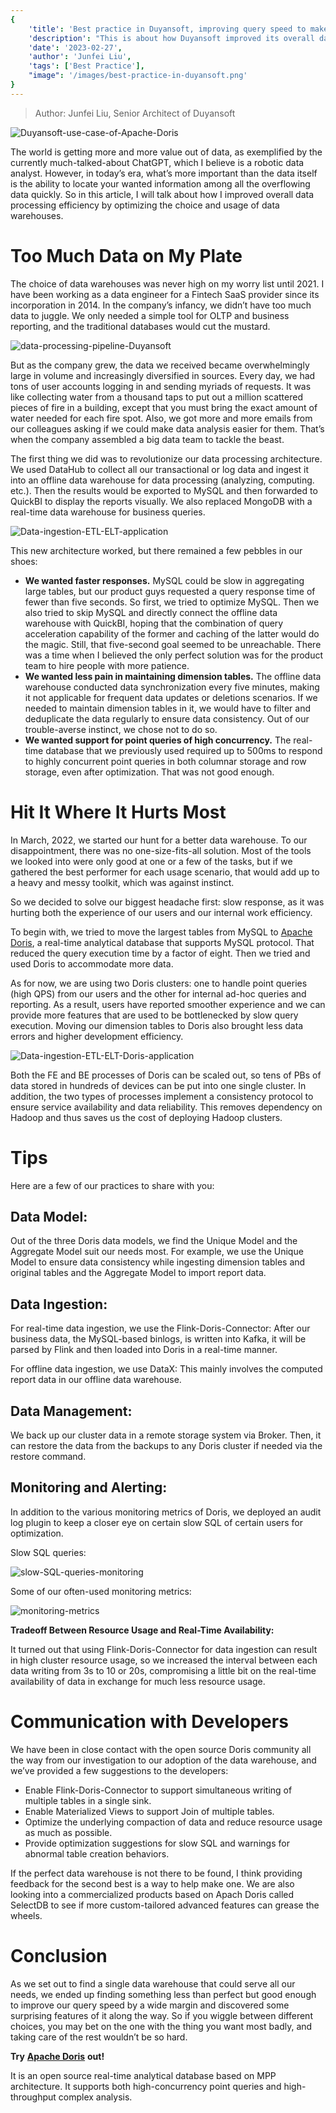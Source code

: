 ```yaml
---
{
    'title': 'Best practice in Duyansoft, improving query speed to make the most out of your data',
    'description': "This is about how Duyansoft improved its overall data processing efficiency by optimizing the choice and usage of data warehouses.",
    'date': '2023-02-27',
    'author': 'Junfei Liu',
    'tags': ['Best Practice'],
    "image": '/images/best-practice-in-duyansoft.png'
}
---
```


<!-- 
Licensed to the Apache Software Foundation (ASF) under one
or more contributor license agreements.  See the NOTICE file
distributed with this work for additional information
regarding copyright ownership.  The ASF licenses this file
to you under the Apache License, Version 2.0 (the
"License"); you may not use this file except in compliance
with the License.  You may obtain a copy of the License at

  http://www.apache.org/licenses/LICENSE-2.0

Unless required by applicable law or agreed to in writing,
software distributed under the License is distributed on an
"AS IS" BASIS, WITHOUT WARRANTIES OR CONDITIONS OF ANY
KIND, either express or implied.  See the License for the
specific language governing permissions and limitations
under the License.
-->

> Author: Junfei Liu, Senior Architect of Duyansoft

![Duyansoft-use-case-of-Apache-Doris](/images/Duyansoft/Duyansoft.png)

The world is getting more and more value out of data, as exemplified by the currently much-talked-about ChatGPT, which I believe is a robotic data analyst. However, in today’s era, what’s more important than the data itself is the ability to locate your wanted information among all the overflowing data quickly. So in this article, I will talk about how I improved overall data processing efficiency by optimizing the choice and usage of data warehouses.

# Too Much Data on My Plate

The choice of data warehouses was never high on my worry list until 2021. I have been working as a data engineer for a Fintech SaaS provider since its incorporation in 2014. In the company’s infancy, we didn’t have too much data to juggle. We only needed a simple tool for OLTP and business reporting, and the traditional databases would cut the mustard.

![data-processing-pipeline-Duyansoft](/images/Duyansoft/Duyan_1.png)

But as the company grew, the data we received became overwhelmingly large in volume and increasingly diversified in sources. Every day, we had tons of user accounts logging in and sending myriads of requests. It was like collecting water from a thousand taps to put out a million scattered pieces of fire in a building, except that you must bring the exact amount of water needed for each fire spot. Also, we got more and more emails from our colleagues asking if we could make data analysis easier for them. That’s when the company assembled a big data team to tackle the beast.

The first thing we did was to revolutionize our data processing architecture. We used DataHub to collect all our transactional or log data and ingest it into an offline data warehouse for data processing (analyzing, computing. etc.). Then the results would be exported to MySQL and then forwarded to QuickBI to display the reports visually. We also replaced MongoDB with a real-time data warehouse for business queries.

![Data-ingestion-ETL-ELT-application](/images/Duyansoft/Duyan_2.png)

This new architecture worked, but there remained a few pebbles in our shoes:

- **We wanted faster responses.** MySQL could be slow in aggregating large tables, but our product guys requested a query response time of fewer than five seconds. So first, we tried to optimize MySQL. Then we also tried to skip MySQL and directly connect the offline data warehouse with QuickBI, hoping that the combination of query acceleration capability of the former and caching of the latter would do the magic. Still, that five-second goal seemed to be unreachable. There was a time when I believed the only perfect solution was for the product team to hire people with more patience.
- **We wanted less pain in maintaining dimension tables.** The offline data warehouse conducted data synchronization every five minutes, making it not applicable for frequent data updates or deletions scenarios. If we needed to maintain dimension tables in it, we would have to filter and deduplicate the data regularly to ensure data consistency. Out of our trouble-averse instinct, we chose not to do so.
- **We wanted support for point queries of high concurrency.** The real-time database that we previously used required up to 500ms to respond to highly concurrent point queries in both columnar storage and row storage, even after optimization. That was not good enough.

# Hit It Where It Hurts Most

In March, 2022, we started our hunt for a better data warehouse. To our disappointment, there was no one-size-fits-all solution. Most of the tools we looked into were only good at one or a few of the tasks, but if we gathered the best performer for each usage scenario, that would add up to a heavy and messy toolkit, which was against instinct.

So we decided to solve our biggest headache first: slow response, as it was hurting both the experience of our users and our internal work efficiency.

To begin with, we tried to move the largest tables from MySQL to [Apache Doris](https://github.com/apache/doris), a real-time analytical database that supports MySQL protocol. That reduced the query execution time by a factor of eight. Then we tried and used Doris to accommodate more data.

As for now, we are using two Doris clusters: one to handle point queries (high QPS) from our users and the other for internal ad-hoc queries and reporting. As a result, users have reported smoother experience and we can provide more features that are used to be bottlenecked by slow query execution. Moving our dimension tables to Doris also brought less data errors and higher development efficiency.

![Data-ingestion-ETL-ELT-Doris-application](/images/Duyansoft/Duyan_3.png)

Both the FE and BE processes of Doris can be scaled out, so tens of PBs of data stored in hundreds of devices can be put into one single cluster. In addition, the two types of processes implement a consistency protocol to ensure service availability and data reliability. This removes dependency on Hadoop and thus saves us the cost of deploying Hadoop clusters.

# Tips

Here are a few of our practices to share with you:

## **Data Model:**

Out of the three Doris data models, we find the Unique Model and the Aggregate Model suit our needs most. For example, we use the Unique Model to ensure data consistency while ingesting dimension tables and original tables and the Aggregate Model to import report data.

## **Data Ingestion:**

For real-time data ingestion, we use the Flink-Doris-Connector: After our business data, the MySQL-based binlogs, is written into Kafka, it will be parsed by Flink and then loaded into Doris in a real-time manner.

For offline data ingestion, we use DataX: This mainly involves the computed report data in our offline data warehouse.

## **Data Management:**

We back up our cluster data in a remote storage system via Broker. Then, it can restore the data from the backups to any Doris cluster if needed via the restore command.

## **Monitoring and Alerting:**

In addition to the various monitoring metrics of Doris, we deployed an audit log plugin to keep a closer eye on certain slow SQL of certain users for optimization.

Slow SQL queries:

![slow-SQL-queries-monitoring](/images/Duyansoft/Duyan_4.png)

Some of our often-used monitoring metrics:

![monitoring-metrics](/images/Duyansoft/Duyan_5.png)

**Tradeoff Between Resource Usage and Real-Time Availability:**

It turned out that using Flink-Doris-Connector for data ingestion can result in high cluster resource usage, so we increased the interval between each data writing from 3s to 10 or 20s, compromising a little bit on the real-time availability of data in exchange for much less resource usage.

# Communication with Developers

We have been in close contact with the open source Doris community all the way from our investigation to our adoption of the data warehouse, and we’ve provided a few suggestions to the developers:

- Enable Flink-Doris-Connector to support simultaneous writing of multiple tables in a single sink.
- Enable Materialized Views to support Join of multiple tables.
- Optimize the underlying compaction of data and reduce resource usage as much as possible.
- Provide optimization suggestions for slow SQL and warnings for abnormal table creation behaviors.

If the perfect data warehouse is not there to be found, I think providing feedback for the second best is a way to help make one. We are also looking into a commercialized products based on Apach Doris called SelectDB to see if more custom-tailored advanced features can grease the wheels.

# Conclusion

As we set out to find a single data warehouse that could serve all our needs, we ended up finding something less than perfect but good enough to improve our query speed by a wide margin and discovered some surprising features of it along the way. So if you wiggle between different choices, you may bet on the one with the thing you want most badly, and taking care of the rest wouldn’t be so hard.

**Try** [**Apache Doris**](https://github.com/apache/doris) **out!**

It is an open source real-time analytical database based on MPP architecture. It supports both high-concurrency point queries and high-throughput complex analysis.

